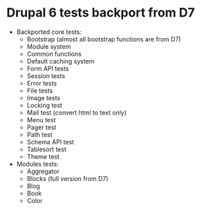 # Drupal 6 tests backport from D7

- Backported core tests:
  - Bootstrap (almost all bootstrap functions are from D7)
  - Module system
  - Common functions
  - Default caching system
  - Form API tests
  - Session tests
  - Error tests
  - File tests
  - Image tests
  - Locking test
  - Mail test (convert html to text only)
  - Menu test
  - Pager test
  - Path test
  - Schema API test
  - Tablesort test
  - Theme test
- Modules tests:
  - Aggregator
  - Blocks (full version from D7)
  - Blog
  - Book
  - Color